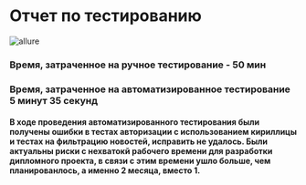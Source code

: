# Отчет по тестированию

![allure](https://github.com/Krideinside/Diplom/assets/129511111/6d1fba19-b6ee-4a91-b5c8-23ce7039c18a)

###  Время, затраченное на ручное тестирование - 50 мин
###  Время, затраченное на автоматизированное тестирование 5 минут 35 секунд
#### В ходе проведения автоматизированного тестирования были получены ошибки в тестах авторизации с использованием кириллицы и тестах на фильтрацию новостей, исправить не удалось. Были актуальны риски с нехватокй рабочего времени для разработки дипломного проекта, в связи с этим времени ушло больше, чем планированлось, а именно 2 месяца, вместо 1.
